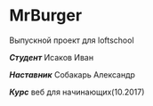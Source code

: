 # MrBurger
Выпускной проект для loftschool

***Студент*** Исаков Иван

***Наставник*** Собакарь Александр

***Курс*** веб для начинающих(10.2017)
